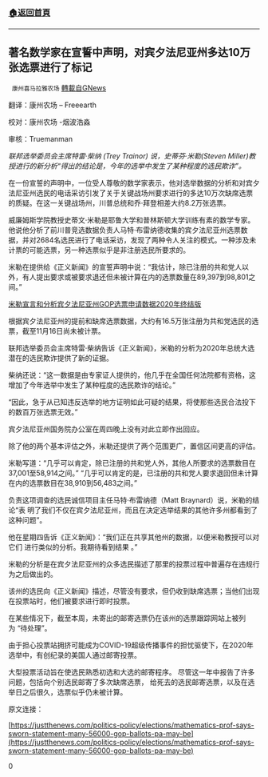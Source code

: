 ###  [:house:返回首頁](https://github.com/ourhimalayas/txt)
---

## 著名数学家在宣誓中声明，对宾夕法尼亚州多达10万张选票进行了标记
` 康州喜马拉雅农场` [轉載自GNews](https://gnews.org/zh-hans/582735/)

翻译：康州农场 – Freeearth

校对：康州农场 -烟波浩淼

审核：Truemanman

*联邦选举委员会主席特雷·柴纳 (Trey Trainor) 说，史蒂芬·米勒(Steven Miller)教授进行的新分析“得出的结论是，今年的选举中发生了某种程度的选民欺诈”。*

在一份宣誓的声明中，一位受人尊敬的数学家表示，他对选举数据的分析和对宾夕法尼亚州选民的电话采访引发了关于关键战场州要求进行的多达10万次缺席选票的质疑。在这一关键战场州，川普总统和乔·拜登相差大约8.2万张选票。

威廉姆斯学院教授史蒂文·米勒是耶鲁大学和普林斯顿大学训练有素的数学专家。他说他分析了前川普竞选数据负责人马特·布雷纳德收集的宾夕法尼亚州选票数据，并对2684名选民进行了电话采访，发现了两种令人关注的模式。一种涉及未计票的可能选票，另一种选票似乎是非注册选民所要求的。

米勒在提供给《正义新闻》的宣誓声明中说：“我估计，除已注册的共和党人以外，有人提出要求或被要求退还但未被计算在内的选票数量在89,397到98,801之间。”

[米勒宣言和分析宾夕法尼亚州GOP选票申请数据2020年终结版](\Users\cguo3\OneDrive\Documents\Doc\Translation\Miller_DeclarationAndAnalyisPA_GOP_BallotRequestData_2020_Final.pdf)

根据宾夕法尼亚州的提前和缺席选票数据，大约有16.5万张注册为共和党选民的选票，截至11月16日尚未被计票。

联邦选举委员会主席特雷·柴纳告诉《正义新闻》，米勒的分析为2020年总统大选潜在的选民欺诈提供了新的证据。

柴纳还说：“这一数据是由专家证人提供的，他几乎在全国任何法院都有资格，这增加了今年选举中发生了某种程度的选民欺诈的结论。”

“因此，急于从已知违反选举的地方证明如此可疑的结果，将使那些选民合法投下的数百万张选票无效。”

宾夕法尼亚州国务院办公室在周四晚上没有对此立即作出回应。

除了他的两个基本评估之外，米勒还提供了两个范围更广，置信区间更高的评估。

米勒写道：“几乎可以肯定，除已注册的共和党人外，其他人所要求的选票数目在37,001至58,914之间。” “几乎可以肯定的是，已注册的共和党人要求退回但未计算在内的选票数目在38,910到56,483之间。”

负责这项调查的选民诚信项目主任马特·布雷纳德（Matt Braynard）说，米勒的结论“表 明了我们不仅在宾夕法尼亚州，而且在决定选举结果的其他许多州都看到了这种问题”。

他在星期四告诉《正义新闻》：“我们正在共享其他州的数据，以便米勒教授可以对它们 进行类似的分析。我期待看到结果 。”

米勒的分析是在宾夕法尼亚州的众多选民描述了那里的投票过程中普遍存在违规行为之后做出的。

该州的选民向《正义新闻》描述，尽管没有要求，但仍收到缺席选票；当他们出现在投票站时，他们被要求进行即时投票。

在某些情况下，截至本周，未寄出的邮寄选票仍在该州的选票跟踪网站上被列为 “待处理”。

由于担心投票站拥挤可能成为COVID-19超级传播事件的担忧驱使下，在2020年选举中，有创纪录的美国人通过邮寄投票。

大型投票活动旨在使选民熟悉初选和大选的邮寄程序。 尽管这一年中报告了许多问题，包括向个别选民邮寄了多次缺席选票， 给死去的选民邮寄选票，以及在选举日之后很久，选票似乎仍未被计算。

原文连接：

[https://justthenews.com/politics-policy/elections/mathematics-prof-says-sworn-statement-many-56000-gop-ballots-pa-may-be](https://justthenews.com/politics-policy/elections/mathematics-prof-says-sworn-statement-many-56000-gop-ballots-pa-may-be)

0
